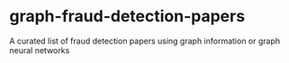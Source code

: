 # graph-fraud-detection-papers
A curated list of fraud detection papers using graph information or graph neural networks
